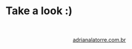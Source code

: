 # Take a look :)

<br/>
<br/>
<div  align="center">
  <a href="https://adrianalatorre.com.br/" target="_blank">adrianalatorre.com.br</a>
  </div>
 
